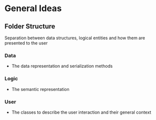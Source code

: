 # General Ideas

##  Folder Structure

Separation between data structures, logical entities 
and how them are presented to the user

### Data 
* The data representation and serialization methods

### Logic

* The semantic representation

### User

* The classes to describe the user interaction and their general context